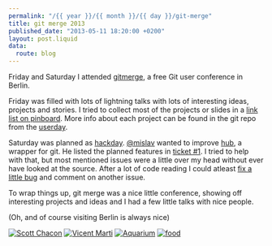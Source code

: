 ```yaml
---
permalink: "/{{ year }}/{{ month }}/{{ day }}/git-merge"
title: git merge 2013
published_date: "2013-05-11 18:20:00 +0200"
layout: post.liquid
data:
  route: blog
---
```

Friday and Saturday I attended [gitmerge][homepage], a free Git user conference
in Berlin.

Friday was filled with lots of lightning talks with lots of interesting ideas,
projects and stories. I tried to collect most of the projects or slides in a
[link list on pinboard][linklist]. More info about each project can be found in
the git repo from the [userday][].

Saturday was planned as [hackday][]. [@mislav][] wanted to improve [hub][], a
wrapper for git. He listed the planned features in [ticket #1][hubplan]. I
tried to help with that, but most mentioned issues were a little over my head
without ever have looked at the source. After a lot of code reading I could
atleast [fix a little bug][pr327] and comment on another issue.

To wrap things up, git merge was a nice little conference, showing off
interesting projects and ideas and I had a few little talks with nice people.

(Oh, and of course visiting Berlin is always nice)

[![Scott Chacon](//tmp.fnordig.de/gitmerge-2013/th-git-merge-1.jpg)](//tmp.fnordig.de/gitmerge-2013/git-merge-1.jpg)
[![Vicent Marti](//tmp.fnordig.de/gitmerge-2013/th-git-merge-2.jpg)](//tmp.fnordig.de/gitmerge-2013/git-merge-2.jpg)
[![Aquarium](//tmp.fnordig.de/gitmerge-2013/th-git-merge-3.jpg)](//tmp.fnordig.de/gitmerge-2013/git-merge-3.jpg)
[![food](//tmp.fnordig.de/gitmerge-2013/th-git-merge-4.jpg)](//tmp.fnordig.de/gitmerge-2013/git-merge-4.jpg)

[linklist]: https://pinboard.in/u:badboy/t:gitmerge/
[hackday]: https://github.com/git-merge/hack-day
[userday]: https://github.com/git-merge/user-day
[homepage]: http://git-merge.com/
[twitter]: https://twitter.com/badboy_
[hubplan]: https://github.com/git-merge/hack-day/issues/1
[hub]: https://github.com/defunkt/hub
[@mislav]: http://twitter.com/mislav
[pr327]: https://github.com/defunkt/hub/pull/327
